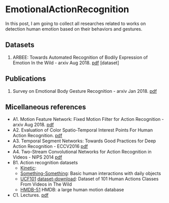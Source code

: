 # EmotionalActionRecognition
In this post, I am going to collect all researches related to works on detection human emotion based on their behaviors and gestures.
## Datasets
1. ARBEE:  Towards  Automated  Recognition  of  Bodily Expression of Emotion In the Wild - arxiv Aug 2018. [pdf](https://arxiv.org/pdf/1808.09568.pdf) [dataset]
## Publications
1. Survey on Emotional Body Gesture Recognition - arxiv Jan 2018. [pdf](https://arxiv.org/pdf/1801.07481.pdf)
## Micellaneous references
* A1. Motion Feature Network: Fixed Motion Filter for Action Recognition - arxiv Aug 2018. [pdf](https://arxiv.org/pdf/1807.10037.pdf)
* A2. Evaluation of Color Spatio-Temporal Interest Points For Human Action Recognition. [pdf](https://staff.fnwi.uva.nl/th.gevers/pub/GeversTIP14-1.pdf)
* A3. Temporal Segment Networks: Towards Good Practices for Deep Action Recognition - ECCV2016 [pdf](https://arxiv.org/pdf/1608.00859.pdf)
* A4. Two-Stream Convolutional Networks for Action Recognition in Videos - NIPS 2014 [pdf](https://papers.nips.cc/paper/5353-two-stream-convolutional-networks-for-action-recognition-in-videos.pdf)
* B1. Action recognition datasets 
  - [Kinetic](https://deepmind.com/research/open-source/open-source-datasets/kinetics/): 
  - [Something-Something](https://20bn.com/datasets/something-something): Basic human interactions with daily objects
  - [UCF101](https://arxiv.org/pdf/1212.0402.pdf) [dataset-download](http://crcv.ucf.edu/data/UCF101.php): Dataset of 101 Human Actions Classes From Videos in The Wild
  - [HMDB-51](http://serre-lab.clps.brown.edu/resource/hmdb-a-large-human-motion-database/) HMDB: a large human motion database
* C1. Lectures. [pdf](http://6.869.csail.mit.edu/fa17/lecture/lecture23activity_recognition.pdf)
